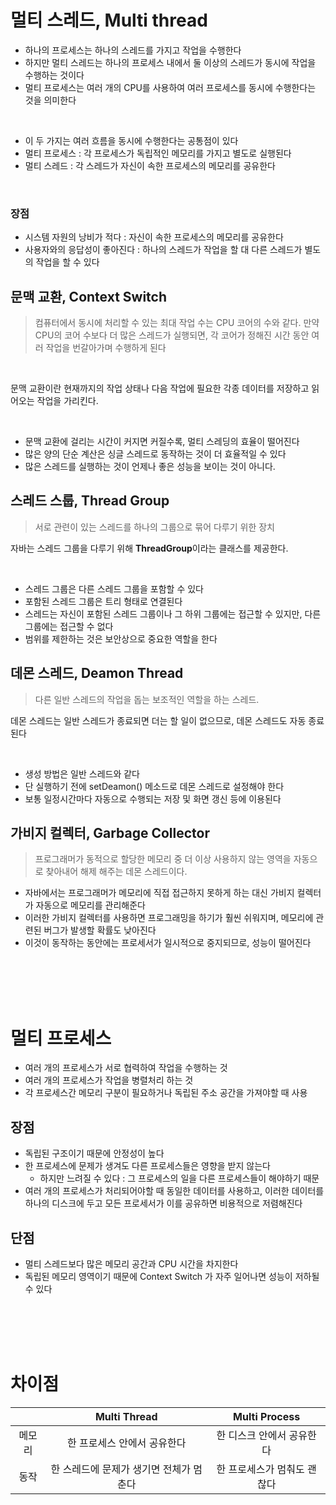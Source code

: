# 멀티 스레드, Multi thread

* 하나의 프로세스는 하나의 스레드를 가지고 작업을 수행한다
* 하지만 멀티 스레드는 하나의 프로세스 내에서 둘 이상의 스레드가 동시에 작업을 수행하는 것이다
* 멀티 프로세스는 여러 개의 CPU를 사용하여 여러 프로세스를 동시에 수행한다는 것을 의미한다

<br>

* 이 두 가지는 여러 흐름을 동시에 수행한다는 공통점이 있다
* 멀티 프로세스 : 각 프로세스가 독립적인 메모리를 가지고 별도로 실행된다
* 멀티 스레드 : 각 스레드가 자신이 속한 프로세스의 메모리를 공유한다

<br>

### 장점

* 시스템 자원의 낭비가 적다 : 자신이 속한 프로세스의 메모리를 공유한다
* 사용자와의 응답성이 좋아진다 : 하나의 스레드가 작업을 할 대 다른 스레드가 별도의 작업을 할 수 있다

## 문맥 교환, Context Switch

> 컴퓨터에서 동시에 처리할 수 있는 최대 작업 수는 CPU 코어의 수와 같다.
> 만약 CPU의 코어 수보다 더 많은 스레드가 실행되면, 각 코어가 정해진 시간 동안 여러 작업을 번갈아가며 수행하게 된다

<br>

문맥 교환이란 현재까지의 작업 상태나 다음 작업에 필요한 각종 데이터를 저장하고 읽어오는 작업을 가리킨다.

<br>

* 문맥 교환에 걸리는 시간이 커지면 커질수록, 멀티 스레딩의 효율이 떨어진다
* 많은 양의 단순 계산은 싱글 스레드로 동작하는 것이 더 효율적일 수 있다
* 많은 스레드를 실행하는 것이 언제나 좋은 성능을 보이는 것이 아니다.

## 스레드 스룹, Thread Group

> 서로 관련이 있는 스레드를 하나의 그룹으로 묶어 다루기 위한 장치

자바는 스레드 그룹을 다루기 위해 **ThreadGroup**이라는 클래스를 제공한다.

<br>

* 스레드 그룹은 다른 스레드 그룹을 포함할 수 있다
* 포함된 스레드 그룹은 트리 형태로 연결된다
* 스레드는 자신이 포함된 스레드 그룹이나 그 하위 그룹에는 접근할 수 있지만, 다른 그룹에는 접근할 수 없다
* 범위를 제한하는 것은 보안상으로 중요한 역할을 한다

## 데몬 스레드, Deamon Thread

> 다른 일반 스레드의 작업을 돕는 보조적인 역할을 하는 스레드.

데몬 스레드는 일반 스레드가 종료되면 더는 할 일이 없으므로, 데몬 스레드도 자동 종료된다

<br>

* 생성 방법은 일반 스레드와 같다
* 단 실행하기 전에 setDeamon() 메소드로 데몬 스레드로 설정해야 한다
* 보통 일정시간마다 자동으로 수행되는 저장 및 화면 갱신 등에 이용된다

## 가비지 컬렉터, Garbage Collector

> 프로그래머가 동적으로 할당한 메모리 중 더 이상 사용하지 않는 영역을 자동으로 찾아내어 해제 해주는 데몬 스레드이다.

* 자바에서는 프로그래머가 메모리에 직접 접근하지 못하게 하는 대신 가비지 컬렉터가 자동으로 메모리를 관리해준다
* 이러한 가비지 컬렉터를 사용하면 프로그래밍을 하기가 훨씬 쉬워지며, 메모리에 관련된 버그가 발생할 확률도 낮아진다
* 이것이 동작하는 동안에는 프로세서가 일시적으로 중지되므로, 성능이 떨어진다

<br>
<br>
<br>
<br>

# 멀티 프로세스

* 여러 개의 프로세스가 서로 협력하여 작업을 수행하는 것
* 여러 개의 프로세스가 작업을 병렬처리 하는 것
* 각 프로세스간 메모리 구분이 필요하거나 독립된 주소 공간을 가져야할 때 사용

## 장점

* 독립된 구조이기 때문에 안정성이 높다
* 한 프로세스에 문제가 생겨도 다른 프로세스들은 영향을 받지 않는다
    * 하지만 느려질 수 있다 : 그 프로세스의 일을 다른 프로세스들이 해야하기 때문
* 여러 개의 프로세스가 처리되어야할 때 동일한 데이터를 사용하고, 이러한 데이터를 하나의 디스크에 두고 모든 프로세서가 이를 공유하면 비용적으로 저렴해진다

## 단점

* 멀티 스레드보다 많은 메모리 공간과 CPU 시간을 차지한다
* 독립된 메모리 영역이기 때문에 Context Switch 가 자주 일어나면 성능이 저하될 수 있다

<br>
<br>
<br>
<br>

# 차이점

|     |      Multi Thread      |  Multi Process  |
|:---:|:----------------------:|:---------------:|
| 메모리 |    한 프로세스 안에서 공유한다     | 한 디스크 안에서 공유한다  |
| 동작  | 한 스레드에 문제가 생기면 전체가 멈춘다 | 한 프로세스가 멈춰도 괜찮다 |
